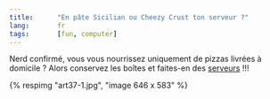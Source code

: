 ```yaml
---
title:      "En pâte Sicilian ou Cheezy Crust ton serveur ?"
lang:       fr
tags:       [fun, computer]
---
```



Nerd confirmé, vous vous nourrissez uniquement de pizzas livrées à domicile ? Alors conservez les boîtes et faites-en des [serveurs](http://www.jrcs.co.uk/Free_Stuff.html) !!!

{% respimg "art37-1.jpg", "image 646 x 583" %}
